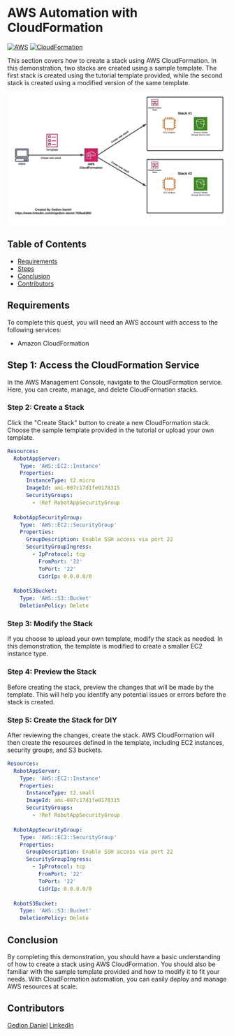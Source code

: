 
# AWS Automation with CloudFormation

[![AWS](https://img.shields.io/badge/AWS-100000?style=flat&logo=amazon&logoColor=FFFFFF&labelColor=5C5C5C&color=FF7300)](https://docs.aws.amazon.com/quicksight/latest/user/signing-up.html)
[![CloudFormation](https://img.shields.io/badge/AWS_CloudFormation-100000?style=flat&logo=amazonaws&logoColor=white&labelColor=494949&color=FF7300)](https://aws.amazon.com/cloudformation/)


This section covers how to create a stack using AWS CloudFormation. In this demonstration, two stacks are created using a sample template. The first stack is created using the tutorial template provided, while the second stack is created using a modified version of the same template.

<p align="center">
  <img src="../Images/project-4-architecture-diagram.jpeg" alt="" style="display: block; margin: auto;" />
</p>

## Table of Contents

- [Requirements](#requirements)
- [Steps](#Steps)
- [Conclusion](#conclusion)
- [Contributors](#contributors)


## Requirements
To complete this quest, you will need an AWS account with access to the following services:
- Amazon CloudFormation

##  Step 1: Access the CloudFormation Service
In the AWS Management Console, navigate to the CloudFormation service. Here, you can create, manage, and delete CloudFormation stacks.

### Step 2: Create a Stack
Click the "Create Stack" button to create a new CloudFormation stack. Choose the sample template provided in the tutorial or upload your own template.

``` yaml
Resources:
  RobotAppServer:
    Type: 'AWS::EC2::Instance'
    Properties:
      InstanceType: t2.micro
      ImageId: ami-087c17d1fe0178315
      SecurityGroups:
        - !Ref RobotAppSecurityGroup

  RobotAppSecurityGroup:
    Type: 'AWS::EC2::SecurityGroup'
    Properties:
      GroupDescription: Enable SSH access via port 22
      SecurityGroupIngress:
        - IpProtocol: tcp
          FromPort: '22'
          ToPort: '22'
          CidrIp: 0.0.0.0/0

  RobotS3Bucket:
    Type: 'AWS::S3::Bucket'
    DeletionPolicy: Delete

```

### Step 3: Modify the Stack
If you choose to upload your own template, modify the stack as needed. In this demonstration, the template is modified to create a smaller EC2 instance type.

### Step 4: Preview the Stack
Before creating the stack, preview the changes that will be made by the template. This will help you identify any potential issues or errors before the stack is created.

### Step 5: Create the Stack for DIY
After reviewing the changes, create the stack. AWS CloudFormation will then create the resources defined in the template, including EC2 instances, security groups, and S3 buckets.

``` yaml
Resources:
  RobotAppServer:
    Type: 'AWS::EC2::Instance'
    Properties:
      InstanceType: t2.small
      ImageId: ami-087c17d1fe0178315
      SecurityGroups:
        - !Ref RobotAppSecurityGroup

  RobotAppSecurityGroup:
    Type: 'AWS::EC2::SecurityGroup'
    Properties:
      GroupDescription: Enable SSH access via port 22
      SecurityGroupIngress:
        - IpProtocol: tcp
          FromPort: '22'
          ToPort: '22'
          CidrIp: 0.0.0.0/0

  RobotS3Bucket:
    Type: 'AWS::S3::Bucket'
    DeletionPolicy: Delete

```


## Conclusion
By completing this demonstration, you should have a basic understanding of how to create a stack using AWS CloudFormation. You should also be familiar with the sample template provided and how to modify it to fit your needs. With CloudFormation automation, you can easily deploy and manage AWS resources at scale.

## Contributors

[Gedion Daniel](https://gediondaniel.dev/)
[LinkedIn](https://www.linkedin.com/in/gedion-daniel-760ba6280/)
